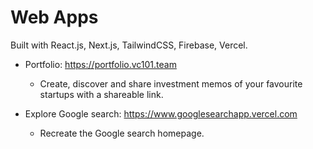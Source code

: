 # Web Apps

Built with React.js, Next.js, TailwindCSS, Firebase, Vercel.

- Portfolio: https://portfolio.vc101.team
  - Create, discover and share investment memos of your favourite startups with a shareable link.

- Explore Google search: https://www.googlesearchapp.vercel.com
  - Recreate the Google search homepage.
